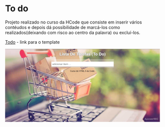 # To do

Projeto realizado no curso da HCode que consiste em inserir vários contéudos e depois dá possibilidade de marcá-los como realizados(deixando com risco ao centro da palavra) ou excluí-los.

[Todo](https://todo-sepia.vercel.app) - link para o template

<img src="./assets/todo.jpg" alt="lista de fazeres" />

